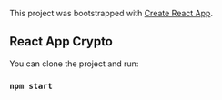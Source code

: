 This project was bootstrapped with [Create React App](https://github.com/facebook/create-react-app).

## React App Crypto

You can clone the project and run:

### `npm start`
